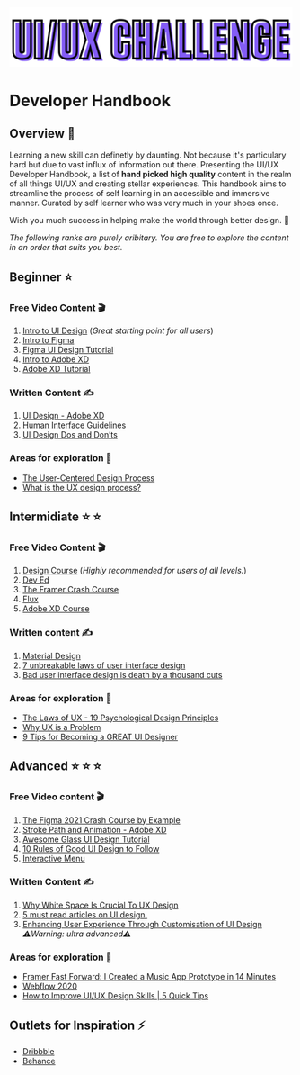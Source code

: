 ![competition logo](logo.png) 

# Developer Handbook

## Overview :eyes:

Learning a new skill can definetly by daunting. Not because it's particulary hard but due to vast influx of information out there. Presenting the UI/UX Developer Handbook, a list of **hand picked high quality** content in the realm of all things UI/UX and creating stellar experiences. This handbook aims to streamline the process of self learning in an accessible and immersive manner. Curated by self learner who was very much in your shoes once. 

Wish you much success in helping make the world through better design. :clap:


*The following ranks are purely aribitary. You are free to explore the content in an order that suits you best.*

## Beginner :star:

### Free Video Content :clapper:

1. [Intro to UI Design](https://www.youtube.com/watch?v=_K06Dni-RE4) (*Great starting point for all users*)
2. [Intro to Figma](https://www.youtube.com/watch?v=jk1T0CdLxwU)
3. [Figma UI Design Tutorial](https://www.youtube.com/watch?v=FTFaQWZBqQ8)
4. [Intro to Adobe XD](https://www.youtube.com/watch?v=7vhqsuSSqsQ)
5. [Adobe XD Tutorial](https://www.youtube.com/watch?v=PVcUFCT0J0Q)

### Written Content :writing_hand:

1. [UI Design - Adobe XD](https://xd.adobe.com/ideas/process/ui-design/)
2. [Human Interface Guidelines](https://developer.apple.com/design/human-interface-guidelines/)
3. [UI Design Dos and Don’ts](https://developer.apple.com/design/tips/)

### Areas for exploration :rocket:

- [The User-Centered Design Process](https://www.youtube.com/watch?v=dKziavNRuis)
- [What is the UX design process?](https://www.youtube.com/watch?v=Um3BhY0oS2c)

## Intermidiate :star: :star:

### Free Video Content :clapper:

1. [Design Course](https://www.youtube.com/user/DesignCourse) (*Highly recommended for users of all levels.*)
2. [Dev Ed](https://www.youtube.com/channel/UClb90NQQcskPUGDIXsQEz5Q)
3. [The Framer Crash Course](https://www.youtube.com/watch?v=_NxyGDHsJk4)
4. [Flux](https://www.youtube.com/channel/UCN7dywl5wDxTu1RM3eJ_h9Q)
5. [Adobe XD Course](https://www.youtube.com/watch?v=68w2VwalD5w)


### Written content :writing_hand:

1. [Material Design](https://material.io/)
2. [7 unbreakable laws of user interface design](https://99designs.com/blog/tips/7-unbreakable-laws-of-user-interface-design/)
3. [Bad user interface design is death by a thousand cuts](https://boagworld.com/usability/bad-user-interface-design-is-death-by-a-thousand-cuts/)

### Areas for exploration :rocket:

- [The Laws of UX - 19 Psychological Design Principles](https://www.youtube.com/watch?v=fYs2Mdyasuc)
- [Why UX is a Problem](https://www.youtube.com/watch?v=dpXBV3COwJM)
- [9 Tips for Becoming a GREAT UI Designer](https://www.youtube.com/watch?v=_J1Le-4aXhE)


## Advanced :star: :star: :star:

### Free Video content :clapper:

1. [The Figma 2021 Crash Course by Example](https://www.youtube.com/watch?v=Gu1so3pz4bA)
2. [Stroke Path and Animation - Adobe XD](https://www.youtube.com/watch?v=eCQCm4MbiKo)
3. [Awesome Glass UI Design Tutorial](https://www.youtube.com/watch?v=hnHFMLx4ZhU)
4. [10 Rules of Good UI Design to Follow](https://www.youtube.com/watch?v=RFv53AxxQAo)
5. [Interactive Menu](https://www.youtube.com/watch?v=n2ut_ylP8Gk)

### Written Content :writing_hand:

1. [Why White Space Is Crucial To UX Design](https://www.fastcompany.com/3046656/why-white-space-is-crucial-to-ux-design)
2. [5 must read articles on UI design.](https://blog.prototypr.io/5-must-read-articles-on-ui-design-d27b2cbbd940)
3. [Enhancing User Experience Through Customisation of UI Design](https://www.sciencedirect.com/science/article/pii/S2351978915002383)  *:warning:Warning: ultra advanced:warning:*

### Areas for exploration :rocket:

- [Framer Fast Forward: I Created a Music App Prototype in 14 Minutes](https://www.youtube.com/watch?v=cVmuI8MrH1A)
- [Webflow 2020](https://www.youtube.com/watch?v=xyVvi19YPoU)
- [How to Improve UI/UX Design Skills | 5 Quick Tips](https://www.youtube.com/watch?v=D4W0BIRF41Y)


## Outlets for Inspiration :zap:

- [Dribbble](https://dribbble.com/)
- [Behance](https://www.behance.net/onboarding/adobe)